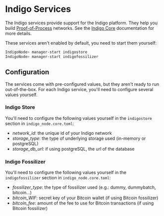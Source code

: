 # Indigo Services

The Indigo services provide support for the Indigo platform.
They help you build [Proof-of-Process](https://proofofprocess.org/) networks.
See the [Indigo Core](https://indigocore.org/) documentation for more details.

These services aren't enabled by default, you need to start them yourself:

```sh
IndigoNode> manager-start indigostore
IndigoNode> manager-start indigofossilizer
```

## Configuration

The services come with pre-configured values, but they aren't ready to run
out-of-the-box.
For each Indigo service, you'll need to configure several values yourself.

### Indigo Store

You'll need to configure the following values yourself in the `indigostore`
section in `indigo_node.core.toml`:

- _network_id_: the unique id of your Indigo network
- _storage_type_: the type of underlying storage used (in-memory or postgreSQL)
- _storage_db_url_: if using postgreSQL, the url of the database

### Indigo Fossilizer

You'll need to configure the following values yourself in the `indigofossilizer`
section in `indigo_node.core.toml`:

- _fossilizer_type_: the type of fossilizer used (e.g.: dummy, dummybatch, bitcoin...)
- _bitcoin_WIF_: secret key of your Bitcoin wallet (if using Bitcoin fossilizer)
- _bitcoin_fee_: amount of the fee to use for Bitcoin transactions (if using Bitcoin fossilizer)
